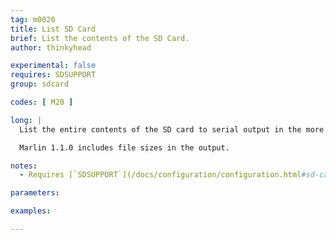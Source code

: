 ```yaml
---
tag: m0020
title: List SD Card
brief: List the contents of the SD Card.
author: thinkyhead

experimental: false
requires: SDSUPPORT
group: sdcard

codes: [ M20 ]

long: |
  List the entire contents of the SD card to serial output in the more compact DOS 8.3 format.

  Marlin 1.1.0 includes file sizes in the output.

notes:
  - Requires [`SDSUPPORT`](/docs/configuration/configuration.html#sd-card)

parameters:

examples:

---
```


